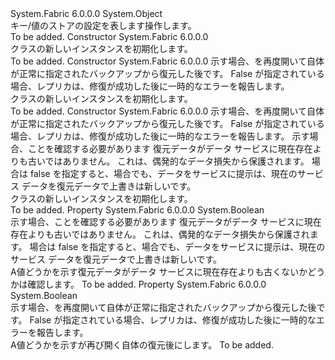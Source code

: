 <Type Name="RestoreSettings" FullName="System.Fabric.RestoreSettings">
  <TypeSignature Language="C#" Value="public sealed class RestoreSettings" />
  <TypeSignature Language="ILAsm" Value=".class public auto ansi sealed beforefieldinit RestoreSettings extends System.Object" />
  <TypeSignature Language="DocId" Value="T:System.Fabric.RestoreSettings" />
  <TypeSignature Language="VB.NET" Value="Public NotInheritable Class RestoreSettings" />
  <TypeSignature Language="F#" Value="type RestoreSettings = class" />
  <AssemblyInfo>
    <AssemblyName>System.Fabric</AssemblyName>
    <AssemblyVersion>6.0.0.0</AssemblyVersion>
  </AssemblyInfo>
  <Base>
    <BaseTypeName>System.Object</BaseTypeName>
  </Base>
  <Interfaces />
  <Docs>
    <summary>
            キー/値のストアの設定を表します<see cref="M:System.Fabric.KeyValueStoreReplica.RestoreAsync(System.String,System.Fabric.RestoreSettings,System.Threading.CancellationToken)" />操作します。
            </summary>
    <remarks>To be added.</remarks>
  </Docs>
  <Members>
    <Member MemberName=".ctor">
      <MemberSignature Language="C#" Value="public RestoreSettings ();" />
      <MemberSignature Language="ILAsm" Value=".method public hidebysig specialname rtspecialname instance void .ctor() cil managed" />
      <MemberSignature Language="DocId" Value="M:System.Fabric.RestoreSettings.#ctor" />
      <MemberSignature Language="VB.NET" Value="Public Sub New ()" />
      <MemberType>Constructor</MemberType>
      <AssemblyInfo>
        <AssemblyName>System.Fabric</AssemblyName>
        <AssemblyVersion>6.0.0.0</AssemblyVersion>
      </AssemblyInfo>
      <Parameters />
      <Docs>
        <summary>
            <see cref="T:System.Fabric.RestoreSettings" /> クラスの新しいインスタンスを初期化します。
            </summary>
        <remarks>To be added.</remarks>
      </Docs>
    </Member>
    <Member MemberName=".ctor">
      <MemberSignature Language="C#" Value="public RestoreSettings (bool inlineReopen);" />
      <MemberSignature Language="ILAsm" Value=".method public hidebysig specialname rtspecialname instance void .ctor(bool inlineReopen) cil managed" />
      <MemberSignature Language="DocId" Value="M:System.Fabric.RestoreSettings.#ctor(System.Boolean)" />
      <MemberSignature Language="VB.NET" Value="Public Sub New (inlineReopen As Boolean)" />
      <MemberSignature Language="F#" Value="new System.Fabric.RestoreSettings : bool -&gt; System.Fabric.RestoreSettings" Usage="new System.Fabric.RestoreSettings inlineReopen" />
      <MemberType>Constructor</MemberType>
      <AssemblyInfo>
        <AssemblyName>System.Fabric</AssemblyName>
        <AssemblyVersion>6.0.0.0</AssemblyVersion>
      </AssemblyInfo>
      <Parameters>
        <Parameter Name="inlineReopen" Type="System.Boolean" />
      </Parameters>
      <Docs>
        <param name="inlineReopen">
            示す場合、<see cref="T:System.Fabric.KeyValueStoreReplica" />を再度開いて自体が正常に指定されたバックアップから復元した後です。 False が指定されている場合、レプリカは、修復が成功した後に一時的なエラーを報告します。 
            </param>
        <summary>
            <see cref="T:System.Fabric.RestoreSettings" /> クラスの新しいインスタンスを初期化します。
            </summary>
        <remarks>To be added.</remarks>
      </Docs>
    </Member>
    <Member MemberName=".ctor">
      <MemberSignature Language="C#" Value="public RestoreSettings (bool inlineReopen, bool enableLsnCheck);" />
      <MemberSignature Language="ILAsm" Value=".method public hidebysig specialname rtspecialname instance void .ctor(bool inlineReopen, bool enableLsnCheck) cil managed" />
      <MemberSignature Language="DocId" Value="M:System.Fabric.RestoreSettings.#ctor(System.Boolean,System.Boolean)" />
      <MemberSignature Language="VB.NET" Value="Public Sub New (inlineReopen As Boolean, enableLsnCheck As Boolean)" />
      <MemberSignature Language="F#" Value="new System.Fabric.RestoreSettings : bool * bool -&gt; System.Fabric.RestoreSettings" Usage="new System.Fabric.RestoreSettings (inlineReopen, enableLsnCheck)" />
      <MemberType>Constructor</MemberType>
      <AssemblyInfo>
        <AssemblyName>System.Fabric</AssemblyName>
        <AssemblyVersion>6.0.0.0</AssemblyVersion>
      </AssemblyInfo>
      <Parameters>
        <Parameter Name="inlineReopen" Type="System.Boolean" />
        <Parameter Name="enableLsnCheck" Type="System.Boolean" />
      </Parameters>
      <Docs>
        <param name="inlineReopen">
            示す場合、<see cref="T:System.Fabric.KeyValueStoreReplica" />を再度開いて自体が正常に指定されたバックアップから復元した後です。 False が指定されている場合、レプリカは、修復が成功した後に一時的なエラーを報告します。  
            </param>
        <param name="enableLsnCheck">
            示す場合、<see cref="T:System.Fabric.KeyValueStoreReplica" />ことを確認する必要があります  
            復元データがデータ サービスに現在存在よりも古いではありません。
            これは、偶発的なデータ損失から保護されます。 場合は false を指定すると、<see cref="T:System.Fabric.KeyValueStoreReplica" />場合でも、データをサービスに提示は、現在のサービス データを復元データで上書きは新しいです。 
            </param>
        <summary>
            <see cref="T:System.Fabric.RestoreSettings" /> クラスの新しいインスタンスを初期化します。 
            </summary>
        <remarks>To be added.</remarks>
      </Docs>
    </Member>
    <Member MemberName="EnableLsnCheck">
      <MemberSignature Language="C#" Value="public bool EnableLsnCheck { get; }" />
      <MemberSignature Language="ILAsm" Value=".property instance bool EnableLsnCheck" />
      <MemberSignature Language="DocId" Value="P:System.Fabric.RestoreSettings.EnableLsnCheck" />
      <MemberSignature Language="VB.NET" Value="Public ReadOnly Property EnableLsnCheck As Boolean" />
      <MemberSignature Language="F#" Value="member this.EnableLsnCheck : bool" Usage="System.Fabric.RestoreSettings.EnableLsnCheck" />
      <MemberType>Property</MemberType>
      <AssemblyInfo>
        <AssemblyName>System.Fabric</AssemblyName>
        <AssemblyVersion>6.0.0.0</AssemblyVersion>
      </AssemblyInfo>
      <ReturnValue>
        <ReturnType>System.Boolean</ReturnType>
      </ReturnValue>
      <Docs>
        <summary>
            示す場合、<see cref="T:System.Fabric.KeyValueStoreReplica" />ことを確認する必要があります  
            復元データがデータ サービスに現在存在よりも古いではありません。
            これは、偶発的なデータ損失から保護されます。 場合は false を指定すると、<see cref="T:System.Fabric.KeyValueStoreReplica" />場合でも、データをサービスに提示は、現在のサービス データを復元データで上書きは新しいです。 
            </summary>
        <value>
            A<see cref="T:System.Boolean" />値どうかを示す<see cref="T:System.Fabric.KeyValueStoreReplica" />復元データがデータ サービスに現在存在よりも古くないかどうかは確認します。
            </value>
        <remarks>To be added.</remarks>
      </Docs>
    </Member>
    <Member MemberName="InlineReopen">
      <MemberSignature Language="C#" Value="public bool InlineReopen { get; }" />
      <MemberSignature Language="ILAsm" Value=".property instance bool InlineReopen" />
      <MemberSignature Language="DocId" Value="P:System.Fabric.RestoreSettings.InlineReopen" />
      <MemberSignature Language="VB.NET" Value="Public ReadOnly Property InlineReopen As Boolean" />
      <MemberSignature Language="F#" Value="member this.InlineReopen : bool" Usage="System.Fabric.RestoreSettings.InlineReopen" />
      <MemberType>Property</MemberType>
      <AssemblyInfo>
        <AssemblyName>System.Fabric</AssemblyName>
        <AssemblyVersion>6.0.0.0</AssemblyVersion>
      </AssemblyInfo>
      <ReturnValue>
        <ReturnType>System.Boolean</ReturnType>
      </ReturnValue>
      <Docs>
        <summary>
            示す場合、<see cref="T:System.Fabric.KeyValueStoreReplica" />を再度開いて自体が正常に指定されたバックアップから復元した後です。 False が指定されている場合、レプリカは、修復が成功した後に一時的なエラーを報告します。 
            </summary>
        <value>
            A<see cref="T:System.Boolean" />値どうかを示す<see cref="T:System.Fabric.KeyValueStoreReplica" />が再び開く自体の復元後にします。
            </value>
        <remarks>To be added.</remarks>
      </Docs>
    </Member>
  </Members>
</Type>